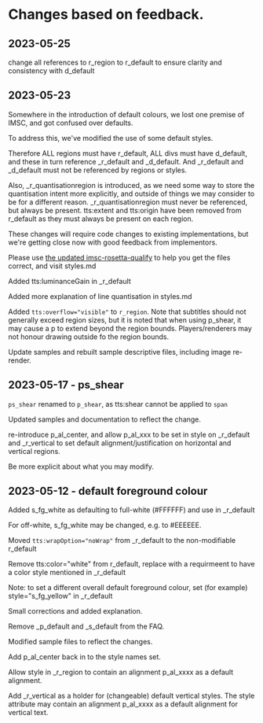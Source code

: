 # Changes based on feedback.

## 2023-05-25

change all references to r_region to r_default to ensure clarity and consistency with d_default

## 2023-05-23

Somewhere in the introduction of default colours, we lost one premise of IMSC, and got confused over defaults.

To address this, we've modified the use of some default styles.

Therefore ALL regions must have r_default, ALL divs must have d_default, and these in turn reference _r_default and _d_default.  And _r_default and _d_default must not be referenced by regions or styles.

Also, _r_quantisationregion is introduced, as we need some way to store the quantisation intent more explicitly, and outside of things we may consider to be for a different reason.  _r_quantisationregion must never be referenced, but always be present.  tts:extent and tts:origin have been removed from r_default as they must always be present on each region.

These changes will require code changes to existing implementations, but we're getting close now with good feedback from implementors.

Please use [the updated imsc-rosetta-qualify](https://imsc-rosetta.github.io/imsc-rosetta-qualify/) to help you get the files correct, and visit styles.md

Added tts:luminanceGain in _r_default

Added more explanation of line quantisation in styles.md

Added `tts:overflow="visible"` to `r_region`.  Note that subtitles should not generally exceed region sizes, but it is noted that when using p_shear, it may cause a p to extend beyond the region bounds.  Players/renderers may not honour drawing outside fo the region bounds.

Update samples and rebuilt sample descriptive files, including image re-render.


## 2023-05-17 - ps_shear

`ps_shear` renamed to `p_shear`, as tts:shear cannot be applied to `span`

Updated samples and documentation to reflect the change.

re-introduce p_al_center, and allow p_al_xxx to be set in style on _r_default and _r_vertical to set default alignment/justification on horizontal and vertical regions.

Be more explicit about what you may modify.

## 2023-05-12 - default foreground colour

Added s_fg_white as defaulting to full-white (#FFFFFF) and use in _r_default

For off-white, s_fg_white may be changed, e.g. to #EEEEEE.

Moved `tts:wrapOption="noWrap"` from _r_default to the non-modifiable r_default

Remove tts:color="white" from r_default, replace with a requirmeent to have a color style mentioned in _r_default

Note: to set a different overall default foreground colour, set (for example) style="s_fg_yellow" in _r_default

Small corrections and added explanation.

Remove _p_default and _s_default from the FAQ.

Modified sample files to reflect the changes.

Add p_al_center back in to the style names set.

Allow style in _r_region to contain an alignment p_al_xxxx as a default alignment.

Add _r_vertical as a holder for (changeable) default vertical styles.  The style attribute may contain an alignment p_al_xxxx as a default alignment for vertical text.

